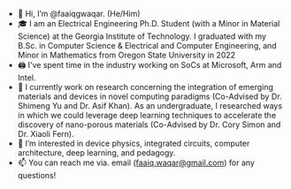 - 👋 Hi, I’m @faaiqgwaqar. (He/Him)
- :mortar_board: I am an Electrical Engineering Ph.D. Student (with a Minor in Material Science) at the Georgia Institute of Technology. I graduated with my B.Sc. in Computer Science & Electrical and Computer Engineering, and Minor in Mathematics from Oregon State University in 2022
- :printer: I've spent time in the industry working on SoCs at Microsoft, Arm and Intel.
- :test_tube: I currently work on research concerning the integration of emerging materials and devices in novel computing paradigms (Co-Advised by Dr. Shimeng Yu and Dr. Asif Khan). As an undergraduate, I researched ways in which we could leverage deep learning techniques to accelerate the discovery of nano-porous materials (Co-Advised by Dr. Cory Simon and Dr. Xiaoli Fern).
- 👀 I’m interested in device physics, integrated circuits, computer architecture, deep learning, and pedagogy.
- 📫 You can reach me via. email (faaiq.waqar@gmail.com) for any questions!

<!---
faaiqgwaqar/faaiqgwaqar is a ✨ special ✨ repository because its `README.md` (this file) appears on your GitHub profile.
You can click the Preview link to take a look at your changes.
--->
